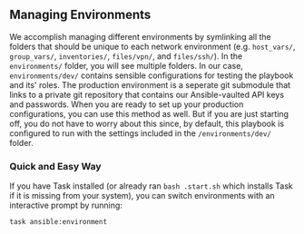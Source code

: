 ## Managing Environments

We accomplish managing different environments by symlinking all the folders that should be unique to each network environment (e.g. `host_vars/`, `group_vars/`, `inventories/`, `files/vpn/`, and `files/ssh/`). In the `environments/` folder, you will see multiple folders. In our case, `environments/dev/` contains sensible configurations for testing the playbook and its' roles. The production environment is a seperate git submodule that links to a private git repository that contains our Ansible-vaulted API keys and passwords. When you are ready to set up your production configurations, you can use this method as well. But if you are just starting off, you do not have to worry about this since, by default, this playbook is configured to run with the settings included in the `/environments/dev/` folder.

### Quick and Easy Way

If you have Task installed (or already ran `bash .start.sh` which installs Task if it is missing from your system), you can switch environments with an interactive prompt by running:

```
task ansible:environment
```
